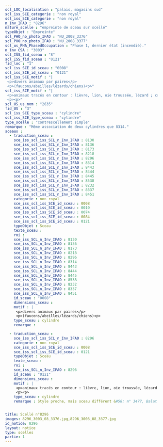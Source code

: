 ```yaml
---
scl_LOC_localisation : "palais, magasins sud"
scl_iss_SCE_categorie : "non royal"
scl_iss_SCE_categorie : "non royal"
n_Inv_IFAO : "8296"
nature_scelle : "empreinte de sceau sur scellé"
typeObjet : "Empreinte"
scl_PHO_no_photo_IFAO : "NU_2008_3376"
scl_PHO_no_photo_IFAO : "NU_2008_3377"
scl_us_PHA_PhasedOccupation : "Phase 1, dernier état (incendié)."
n_Inv_CSA : "3003"
scl_ISS_fid_sceau : "8"
scl_ISS_fid_sceau : "0121"
fid_loc : "1"
scl_iss_SCE_id_sceau : "0008"
scl_iss_SCE_id_sceau : "0121"
scl_iss_SCE_motif : "|
 <p>divers animaux par paires</p>
 <p>(faucons/abeilles/lézards/chiens)<p>"
scl_iss_SCE_motif : "|
 <p>animaux tracés en contour : lièvre, lion, oie troussée, lézard ; croix, signe nfr.</p>
 <p><p>"
scl_US_us_nom : "2635"
fid_US : "3"
scl_iss_SCE_type_sceau : "cylindre"
scl_iss_SCE_type_sceau : "cylindre"
type_scelle : "contrescellement simple"
remarque : "Même association de deux cylindres que 8314."
sceaux :
  - traduction_sceau : 
    sce_iss_scl_iss_SCL_n_Inv_IFAO : 8130
    sce_iss_scl_iss_SCL_n_Inv_IFAO : 8136
    sce_iss_scl_iss_SCL_n_Inv_IFAO : 8173
    sce_iss_scl_iss_SCL_n_Inv_IFAO : 8218
    sce_iss_scl_iss_SCL_n_Inv_IFAO : 8296
    sce_iss_scl_iss_SCL_n_Inv_IFAO : 8314
    sce_iss_scl_iss_SCL_n_Inv_IFAO : 8443
    sce_iss_scl_iss_SCL_n_Inv_IFAO : 8444
    sce_iss_scl_iss_SCL_n_Inv_IFAO : 8445
    sce_iss_scl_iss_SCL_n_Inv_IFAO : 8538
    sce_iss_scl_iss_SCL_n_Inv_IFAO : 8232
    sce_iss_scl_iss_SCL_n_Inv_IFAO : 8337
    sce_iss_scl_iss_SCL_n_Inv_IFAO : 8451
    categorie : non royal
    sce_iss_scl_iss_SCE_id_sceau : 0008
    sce_iss_scl_iss_SCE_id_sceau : 0010
    sce_iss_scl_iss_SCE_id_sceau : 0074
    sce_iss_scl_iss_SCE_id_sceau : 0084
    sce_iss_scl_iss_SCE_id_sceau : 0121
    typeObjet : Sceau
    texte_sceau : 
    roi : 
    sce_iss_SCL_n_Inv_IFAO : 8130
    sce_iss_SCL_n_Inv_IFAO : 8136
    sce_iss_SCL_n_Inv_IFAO : 8173
    sce_iss_SCL_n_Inv_IFAO : 8218
    sce_iss_SCL_n_Inv_IFAO : 8296
    sce_iss_SCL_n_Inv_IFAO : 8314
    sce_iss_SCL_n_Inv_IFAO : 8443
    sce_iss_SCL_n_Inv_IFAO : 8444
    sce_iss_SCL_n_Inv_IFAO : 8445
    sce_iss_SCL_n_Inv_IFAO : 8538
    sce_iss_SCL_n_Inv_IFAO : 8232
    sce_iss_SCL_n_Inv_IFAO : 8337
    sce_iss_SCL_n_Inv_IFAO : 8451
    id_sceau : "0008"
    dimensions_sceau : 
    motif : |
     <p>divers animaux par paires</p>
     <p>(faucons/abeilles/lézards/chiens)<p>
    type_sceau : cylindre
    remarque : 

  - traduction_sceau : 
    sce_iss_scl_iss_SCL_n_Inv_IFAO : 8296
    categorie : non royal
    sce_iss_scl_iss_SCE_id_sceau : 0008
    sce_iss_scl_iss_SCE_id_sceau : 0121
    typeObjet : Sceau
    texte_sceau : 
    roi : 
    sce_iss_SCL_n_Inv_IFAO : 8296
    id_sceau : "0121"
    dimensions_sceau : 
    motif : |
     <p>animaux tracés en contour : lièvre, lion, oie troussée, lézard ; croix, signe nfr.</p>
     <p><p>
    type_sceau : cylindre
    remarque : Style proche, mais sceau différent &#58; n° 3477, Balat VI, p. 418 ; cp. sceau 0154.


title: Scellé n°8296
images: 8296_3003_08_3376.jpg,8296_3003_08_3377.jpg
id_notice: 8296
layout: notice
type: scelles
partie: 1
---
```


